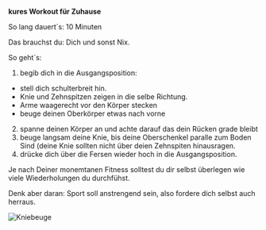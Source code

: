 **kures Workout für Zuhause**

So lang dauert´s: 10 Minuten

Das brauchst du: Dich und sonst Nix.

So geht´s: 
  1. begib dich in die Ausgangsposition: 
  
  *  stell dich schulterbreit hin.
  *  Knie und Zehnspitzen zeigen in die selbe Richtung.
  *  Arme waagerecht vor den Körper stecken
  * beuge deinen Oberkörper etwas nach vorne
  
  2. spanne deinen Körper an und achte darauf das dein Rücken grade bleibt
  1. beuge langsam deine Knie, bis deine Oberschenkel paralle zum Boden Sind (deine Knie sollten nicht über deien Zehnspiten hinausragen.
  1. drücke dich über die Fersen wieder hoch in die Ausgangsposition.
    

Je nach Deiner monemtanen Fitness solltest du dir selbst überlegen wie viele Wiederholungen du durchfühst. 

Denk aber daran: Sport soll anstrengend sein, also fordere dich selbst auch herraus.


![Kniebeuge](https://image.freepik.com/fotos-kostenlos/exemplarplatzfrau-die-uebungen-tut_23-2148435355.jpg)
